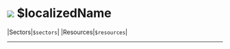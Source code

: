 # <img id="spr" src="/$repo/images/status-$name-ui.png"></img> $localizedName

|Sectors|`$sectors`|
|Resources|`$resources`|

--- 
